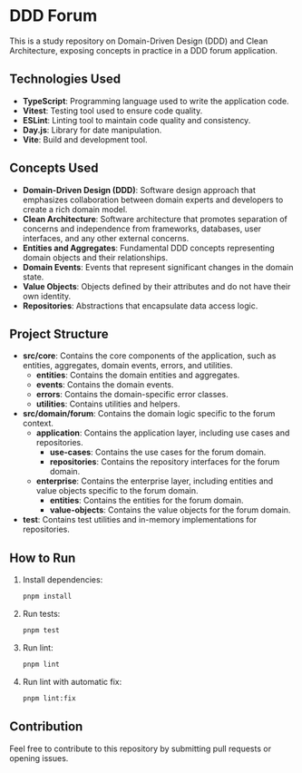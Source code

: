# DDD Forum

This is a study repository on Domain-Driven Design (DDD) and Clean Architecture, exposing concepts in practice in a DDD forum application.

## Technologies Used

- **TypeScript**: Programming language used to write the application code.
- **Vitest**: Testing tool used to ensure code quality.
- **ESLint**: Linting tool to maintain code quality and consistency.
- **Day.js**: Library for date manipulation.
- **Vite**: Build and development tool.

## Concepts Used

- **Domain-Driven Design (DDD)**: Software design approach that emphasizes collaboration between domain experts and developers to create a rich domain model.
- **Clean Architecture**: Software architecture that promotes separation of concerns and independence from frameworks, databases, user interfaces, and any other external concerns.
- **Entities and Aggregates**: Fundamental DDD concepts representing domain objects and their relationships.
- **Domain Events**: Events that represent significant changes in the domain state.
- **Value Objects**: Objects defined by their attributes and do not have their own identity.
- **Repositories**: Abstractions that encapsulate data access logic.

## Project Structure

- **src/core**: Contains the core components of the application, such as entities, aggregates, domain events, errors, and utilities.
  - **entities**: Contains the domain entities and aggregates.
  - **events**: Contains the domain events.
  - **errors**: Contains the domain-specific error classes.
  - **utilities**: Contains utilities and helpers.
- **src/domain/forum**: Contains the domain logic specific to the forum context.
  - **application**: Contains the application layer, including use cases and repositories.
    - **use-cases**: Contains the use cases for the forum domain.
    - **repositories**: Contains the repository interfaces for the forum domain.
  - **enterprise**: Contains the enterprise layer, including entities and value objects specific to the forum domain.
    - **entities**: Contains the entities for the forum domain.
    - **value-objects**: Contains the value objects for the forum domain.
- **test**: Contains test utilities and in-memory implementations for repositories.

## How to Run

1. Install dependencies:
   ```bash
   pnpm install
   ```

2. Run tests:
   ```bash
   pnpm test
   ```

3. Run lint:
   ```bash
   pnpm lint
   ```

4. Run lint with automatic fix:
   ```bash
   pnpm lint:fix
   ```

## Contribution

Feel free to contribute to this repository by submitting pull requests or opening issues.

